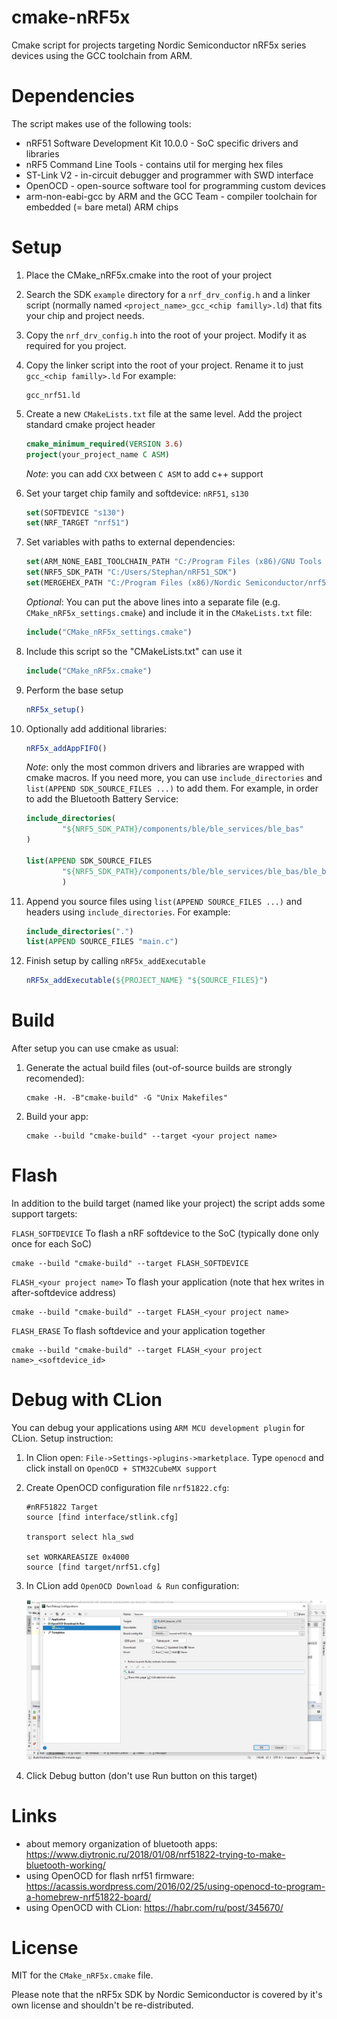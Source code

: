# cmake-nRF5x

Cmake script for projects targeting Nordic Semiconductor nRF5x series devices using the GCC toolchain from ARM.

# Dependencies

The script makes use of the following tools:

- nRF51 Software Development Kit 10.0.0 - SoC specific drivers and libraries
- nRF5 Command Line Tools - contains util for merging hex files 
- ST-Link V2 - in-circuit debugger and programmer with SWD interface
- OpenOCD - open-source software tool for programming custom devices
- arm-non-eabi-gcc by ARM and the GCC Team - compiler toolchain for embedded (= bare metal) ARM chips

# Setup

1. Place the CMake_nRF5x.cmake into the root of your project

2. Search the SDK `example` directory for a `nrf_drv_config.h` and a linker script (normally named `<project_name>_gcc_<chip familly>.ld`) that fits your chip and project needs.

3. Copy the `nrf_drv_config.h` into the root of your project. Modify it as required for you project.

4. Copy the linker script into the root of your project. Rename it to just `gcc_<chip familly>.ld` For example:
	
	```
	gcc_nrf51.ld
	```
5. Create a new `CMakeLists.txt` file at the same level. Add the project standard cmake project header

	```cmake
	cmake_minimum_required(VERSION 3.6)
	project(your_project_name C ASM)
	```
	_Note_: you can add `CXX` between `C ASM` to add c++ support
	
6. Set your target chip family and softdevice: `nRF51`, `s130`

	```cmake
	set(SOFTDEVICE "s130")
	set(NRF_TARGET "nrf51") 
	```

7. Set variables with paths to external dependencies:

	```cmake
	set(ARM_NONE_EABI_TOOLCHAIN_PATH "C:/Program Files (x86)/GNU Tools Arm Embedded/7 2018-q2-update")
    set(NRF5_SDK_PATH "C:/Users/Stephan/nRF51_SDK")
    set(MERGEHEX_PATH "C:/Program Files (x86)/Nordic Semiconductor/nrf5x/bin/mergehex")
	```
	
	_Optional_: You can put the above lines into a separate file (e.g. `CMake_nRF5x_settings.cmake`) and include it in the `CMakeLists.txt` file:

	```cmake 
	include("CMake_nRF5x_settings.cmake")
	```

8. Include this script so the "CMakeLists.txt" can use it

	```cmake
	include("CMake_nRF5x.cmake")
	```

9. Perform the base setup

	```cmake
	nRF5x_setup()
	```
	
10. Optionally add additional libraries:

	```cmake
	nRF5x_addAppFIFO()
	```
	_Note_: only the most common drivers and libraries are wrapped with cmake macros. If you need more, you can use `include_directories` and `list(APPEND SDK_SOURCE_FILES ...)` to add them. For example, in order to add the Bluetooth Battery Service:

	```cmake
	include_directories(
	        "${NRF5_SDK_PATH}/components/ble/ble_services/ble_bas"
	)
		
	list(APPEND SDK_SOURCE_FILES
	        "${NRF5_SDK_PATH}/components/ble/ble_services/ble_bas/ble_bas.c"
	        )
	```
	
11. Append you source files using `list(APPEND SOURCE_FILES ...)` and headers using `include_directories`. For example:

	```cmake
	include_directories(".")
	list(APPEND SOURCE_FILES "main.c")
	```

12. Finish setup by calling `nRF5x_addExecutable`

	```cmake
	nRF5x_addExecutable(${PROJECT_NAME} "${SOURCE_FILES}")
	```

# Build

After setup you can use cmake as usual:

1. Generate the actual build files (out-of-source builds are strongly recomended):

	```commandline
	cmake -H. -B"cmake-build" -G "Unix Makefiles"
	```

2. Build your app:

	```commandline
	cmake --build "cmake-build" --target <your project name>
	```

# Flash

In addition to the build target (named like your project) the script adds some support targets:

`FLASH_SOFTDEVICE` To flash a nRF softdevice to the SoC (typically done only once for each SoC)

```commandline
cmake --build "cmake-build" --target FLASH_SOFTDEVICE
```

`FLASH_<your project name>` To flash your application (note that hex writes in after-softdevice address)

```commandline
cmake --build "cmake-build" --target FLASH_<your project name>
```

`FLASH_ERASE` To flash softdevice and your application together

```commandline
cmake --build "cmake-build" --target FLASH_<your project name>_<softdevice_id>
```

# Debug with CLion

You can debug your applications using `ARM MCU development plugin` for CLion. Setup instruction:

1. In Clion open: `File->Settings->plugins->marketplace`. Type `openocd` and click install on `OpenOCD + STM32CubeMX support`

2. Create OpenOCD configuration file `nrf51822.cfg`:

    ```commandline
    #nRF51822 Target
    source [find interface/stlink.cfg]
    
    transport select hla_swd
    
    set WORKAREASIZE 0x4000
    source [find target/nrf51.cfg] 
    ```

3. In CLion add `OpenOCD Download & Run` configuration:

    ![Screenshot](debug_configuration.jpg)

4. Click Debug button (don't use Run button on this target)

# Links

- about memory organization of bluetooth apps: https://www.diytronic.ru/2018/01/08/nrf51822-trying-to-make-bluetooth-working/
- using OpenOCD for flash nrf51 firmware: https://acassis.wordpress.com/2016/02/25/using-openocd-to-program-a-homebrew-nrf51822-board/
- using OpenOCD with CLion: https://habr.com/ru/post/345670/

# License

MIT for the `CMake_nRF5x.cmake` file. 

Please note that the nRF5x SDK by Nordic Semiconductor is covered by it's own license and shouldn't be re-distributed. 
